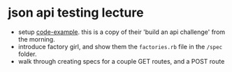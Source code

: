 # json api testing lecture

- setup [code-example](./code-example). this is a copy of their 'build an api challenge' from the morning.
- introduce factory girl, and show them the ```factories.rb``` file in the ```/spec``` folder.
- walk through creating specs for a couple GET routes, and a POST route
